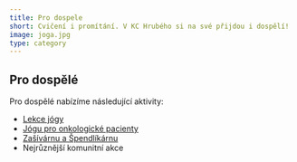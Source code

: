 ```yaml
---
title: Pro dospele
short: Cvičení i promítání. V KC Hrubého si na své přijdou i dospělí!
image: joga.jpg
type: category
---
```

## Pro dospělé

Pro dospělé nabízíme následující aktivity:

* [Lekce jógy](krouzky/joga)
* [Jógu pro onkologické pacienty](krouzky/joga-pro-onkologicke-pacienty)
* [Zašívárnu a Špendlíkárnu](krouzky/zasivarna)
* Nejrůznější komunitní akce